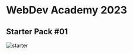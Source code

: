 # WebDev Academy 2023

## Starter Pack #01

![starter](https://user-images.githubusercontent.com/78272736/231758567-019af75a-821c-4336-aa8f-38d7541797d3.jpg)

